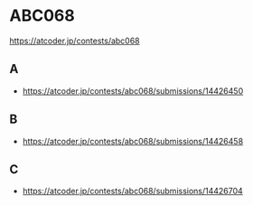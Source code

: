 # ABC068

https://atcoder.jp/contests/abc068

## A

- https://atcoder.jp/contests/abc068/submissions/14426450

## B

- https://atcoder.jp/contests/abc068/submissions/14426458

## C

- https://atcoder.jp/contests/abc068/submissions/14426704
